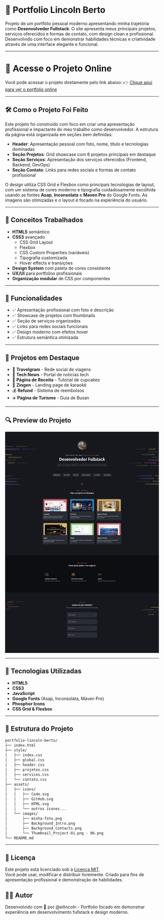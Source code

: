 # 💼 Portfolio Lincoln Berto

Projeto de um portfólio pessoal moderno apresentando minha trajetória como **Desenvolvedor Fullstack**. O site apresenta meus principais projetos, serviços oferecidos e formas de contato, com design clean e profissional. Desenvolvido com foco em demonstrar habilidades técnicas e criatividade através de uma interface elegante e funcional.

---

# 🔗 Acesse o Projeto Online

Você pode acessar o projeto diretamente pelo link abaixo:
👉 [Clique aqui para ver o portfolio online](https://portfolio-dev-three-teal.vercel.app/)

---

## 🛠️ Como o Projeto Foi Feito

Este projeto foi construído com foco em criar uma apresentação profissional e impactante do meu trabalho como desenvolvedor. A estrutura da página está organizada em seções bem definidas:

- **Header**: Apresentação pessoal com foto, nome, título e tecnologias dominadas
- **Seção Projetos**: Grid showcase com 6 projetos principais em destaque
- **Seção Serviços**: Apresentação dos serviços oferecidos (Frontend, Backend, DevOps)
- **Seção Contato**: Links para redes sociais e formas de contato profissional

O design utiliza CSS Grid e Flexbox como principais tecnologias de layout, com um sistema de cores moderno e tipografia cuidadosamente escolhida usando as fontes **Asap**, **Inconsolata** e **Maven Pro** do Google Fonts. As imagens são otimizadas e o layout é focado na experiência do usuário.

---

## 🧠 Conceitos Trabalhados

- **HTML5** semântico
- **CSS3** avançado
  - CSS Grid Layout
  - Flexbox
  - CSS Custom Properties (variáveis)
  - Tipografia customizada
  - Hover effects e transições
- **Design System** com paleta de cores consistente
- **UX/UI** para portfolios profissionais
- **Organização modular** de CSS por componentes

---

## 📱 Funcionalidades

- ✅ Apresentação profissional com foto e descrição
- ✅ Showcase de projetos com thumbnails
- ✅ Seção de serviços organizados
- ✅ Links para redes sociais funcionais
- ✅ Design moderno com efeitos hover
- ✅ Estrutura semântica otimizada

---

## 🎨 Projetos em Destaque

- 📸 **Travelgram** - Rede social de viagens
- 📰 **Tech News** - Portal de notícias tech
- 🧁 **Página de Receita** - Tutorial de cupcakes
- 🎤 **Zingen** - Landing page de karaokê
- 💰 **Refund** - Sistema de reembolsos
- ✈️ **Página de Turismo** - Guia de Busan

---

## 🔍 Preview do Projeto

![Imagem do Projeto](./assets/images/print-do-projeto.png)

---

## 🧱 Tecnologias Utilizadas

- **HTML5**
- **CSS3**
- **JavaScript**
- **Google Fonts** (Asap, Inconsolata, Maven Pro)
- **Phosphor Icons**
- **CSS Grid & Flexbox**

---

## 📁 Estrutura do Projeto

```
portfolio-lincoln-berto/
├── index.html
├── style/
│   ├── index.css
│   ├── global.css
│   ├── header.css
│   ├── projetos.css
│   ├── servicos.css
│   └── contato.css
├── assets/
│   ├── icons/
│   │   ├── Code.svg
│   │   ├── GitHub.svg
│   │   ├── HTML.svg
│   │   └── outros ícones...
│   └── images/
│       ├── minha-foto.png
│       ├── Background_Intro.png
│       ├── Background_Contacts.png
│       └── Thumbnail_Project-01.png - 06.png
└── README.md
```

---

## 📄 Licença

Este projeto está licenciado sob a [Licença MIT](https://opensource.org/licenses/MIT).  
Você pode usar, modificar e distribuir livremente. Criado para fins de apresentação profissional e demonstração de habilidades.

## 👨‍💻 Autor

Desenvolvido com 💜 por @eilincoln - Portfolio focado em demonstrar experiência em desenvolvimento fullstack e design moderno.
